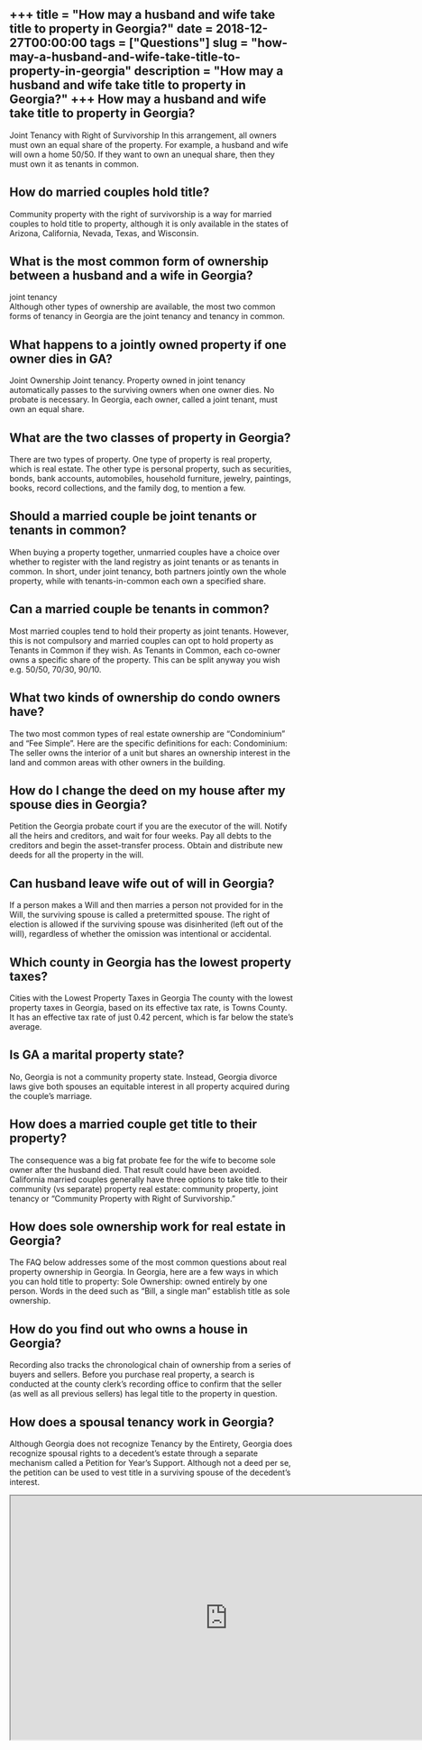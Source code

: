 +++
title = "How may a husband and wife take title to property in Georgia?"
date = 2018-12-27T00:00:00
tags = ["Questions"]
slug = "how-may-a-husband-and-wife-take-title-to-property-in-georgia"
description = "How may a husband and wife take title to property in Georgia?"
+++
How may a husband and wife take title to property in Georgia?
-------------------------------------------------------------

Joint Tenancy with Right of Survivorship In this arrangement, all owners must own an equal share of the property. For example, a husband and wife will own a home 50/50. If they want to own an unequal share, then they must own it as tenants in common.

How do married couples hold title?
----------------------------------

Community property with the right of survivorship is a way for married couples to hold title to property, although it is only available in the states of Arizona, California, Nevada, Texas, and Wisconsin.

What is the most common form of ownership between a husband and a wife in Georgia?
----------------------------------------------------------------------------------

joint tenancy  
Although other types of ownership are available, the most two common forms of tenancy in Georgia are the joint tenancy and tenancy in common.

What happens to a jointly owned property if one owner dies in GA?
-----------------------------------------------------------------

Joint Ownership Joint tenancy. Property owned in joint tenancy automatically passes to the surviving owners when one owner dies. No probate is necessary. In Georgia, each owner, called a joint tenant, must own an equal share.

What are the two classes of property in Georgia?
------------------------------------------------

There are two types of property. One type of property is real property, which is real estate. The other type is personal property, such as securities, bonds, bank accounts, automobiles, household furniture, jewelry, paintings, books, record collections, and the family dog, to mention a few.

Should a married couple be joint tenants or tenants in common?
--------------------------------------------------------------

When buying a property together, unmarried couples have a choice over whether to register with the land registry as joint tenants or as tenants in common. In short, under joint tenancy, both partners jointly own the whole property, while with tenants-in-common each own a specified share.

Can a married couple be tenants in common?
------------------------------------------

Most married couples tend to hold their property as joint tenants. However, this is not compulsory and married couples can opt to hold property as Tenants in Common if they wish. As Tenants in Common, each co-owner owns a specific share of the property. This can be split anyway you wish e.g. 50/50, 70/30, 90/10.

What two kinds of ownership do condo owners have?
-------------------------------------------------

The two most common types of real estate ownership are “Condominium” and “Fee Simple”. Here are the specific definitions for each: Condominium: The seller owns the interior of a unit but shares an ownership interest in the land and common areas with other owners in the building.

How do I change the deed on my house after my spouse dies in Georgia?
---------------------------------------------------------------------

Petition the Georgia probate court if you are the executor of the will. Notify all the heirs and creditors, and wait for four weeks. Pay all debts to the creditors and begin the asset-transfer process. Obtain and distribute new deeds for all the property in the will.

Can husband leave wife out of will in Georgia?
----------------------------------------------

If a person makes a Will and then marries a person not provided for in the Will, the surviving spouse is called a pretermitted spouse. The right of election is allowed if the surviving spouse was disinherited (left out of the will), regardless of whether the omission was intentional or accidental.

Which county in Georgia has the lowest property taxes?
------------------------------------------------------

Cities with the Lowest Property Taxes in Georgia The county with the lowest property taxes in Georgia, based on its effective tax rate, is Towns County. It has an effective tax rate of just 0.42 percent, which is far below the state’s average.

Is GA a marital property state?
-------------------------------

No, Georgia is not a community property state. Instead, Georgia divorce laws give both spouses an equitable interest in all property acquired during the couple’s marriage.

How does a married couple get title to their property?
------------------------------------------------------

The consequence was a big fat probate fee for the wife to become sole owner after the husband died. That result could have been avoided. California married couples generally have three options to take title to their community (vs separate) property real estate: community property, joint tenancy or “Community Property with Right of Survivorship.”

How does sole ownership work for real estate in Georgia?
--------------------------------------------------------

The FAQ below addresses some of the most common questions about real property ownership in Georgia. In Georgia, here are a few ways in which you can hold title to property: Sole Ownership: owned entirely by one person. Words in the deed such as “Bill, a single man” establish title as sole ownership.

How do you find out who owns a house in Georgia?
------------------------------------------------

Recording also tracks the chronological chain of ownership from a series of buyers and sellers. Before you purchase real property, a search is conducted at the county clerk’s recording office to confirm that the seller (as well as all previous sellers) has legal title to the property in question.

How does a spousal tenancy work in Georgia?
-------------------------------------------

Although Georgia does not recognize Tenancy by the Entirety, Georgia does recognize spousal rights to a decedent’s estate through a separate mechanism called a Petition for Year’s Support. Although not a deed per se, the petition can be used to vest title in a surviving spouse of the decedent’s interest.

<iframe allow="accelerometer; autoplay; clipboard-write; encrypted-media; gyroscope; picture-in-picture" allowfullscreen="" class="__youtube_prefs__  epyt-is-override  no-lazyload" data-no-lazy="1" data-origheight="433" data-origwidth="770" data-skipgform_ajax_framebjll="" height="433" id="_ytid_26998" loading="lazy" src="https://www.youtube.com/embed/9X1KaXfy8kk?enablejsapi=1&autoplay=0&cc_load_policy=0&cc_lang_pref=&iv_load_policy=1&loop=0&modestbranding=0&rel=1&fs=1&playsinline=0&autohide=2&theme=dark&color=red&controls=1&" title="YouTube player" width="770"></iframe>